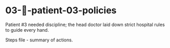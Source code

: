 # 03-📜-patient-03-policies

Patient #3 needed discipline; the head doctor laid down strict hospital rules to guide every hand.

Steps file - summary of actions.
